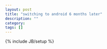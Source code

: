 ```yaml
---
layout: post
title: "switching to android 6 months later"
description: ""
category: 
tags: []
---
```

{% include JB/setup %}
